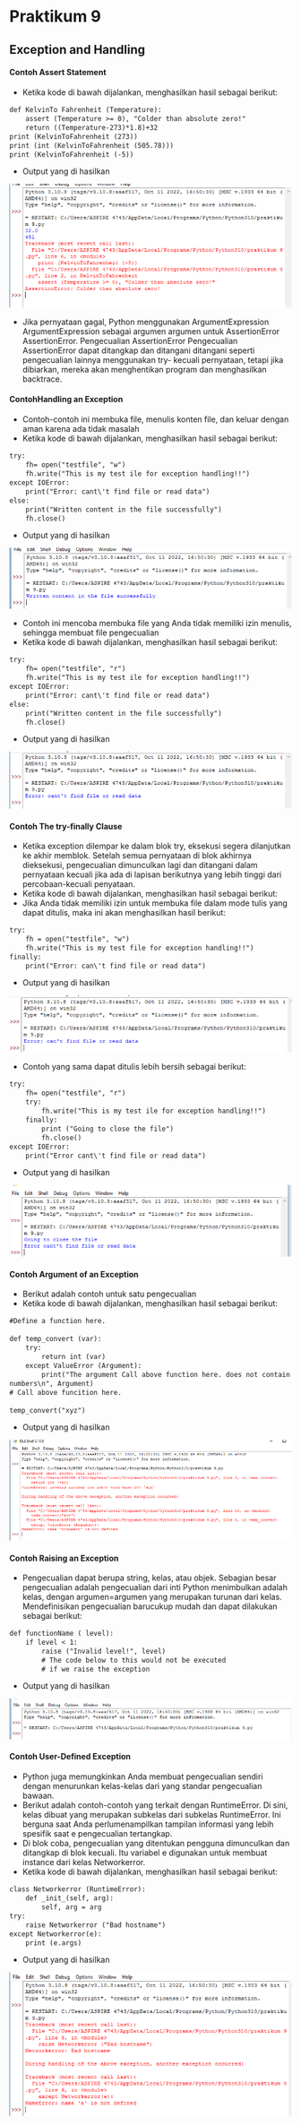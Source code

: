  # Praktikum 9 
 
## Exception and Handling

#### Contoh Assert Statement

- Ketika kode di bawah dijalankan, menghasilkan hasil sebagai berikut:

```
def KelvinTo Fahrenheit (Temperature):
    assert (Temperature >= 0), "Colder than absolute zero!"
    return ((Temperature-273)*1.8)+32
print (KelvinToFahrenheit (273))
print (int (KelvinToFahrenheit (505.78)))
print (KelvinToFahrenheit (-5))
```

- Output yang di hasilkan

![gambar](gambar/1.png)

- Jika pernyataan gagal, Python menggunakan ArgumentExpression ArgumentExpression sebagai argumen argumen untuk AssertionError AssertionError. Pengecualian AssertionError Pengecualian AssertionError dapat ditangkap dan ditangani ditangani seperti pengecualian lainnya menggunakan try- kecuali pernyataan, tetapi jika dibiarkan, mereka akan menghentikan program dan menghasilkan backtrace.

#### ContohHandling an Exception

- Contoh-contoh ini membuka file, menulis konten file, dan keluar dengan aman karena ada tidak masalah
- Ketika kode di bawah dijalankan, menghasilkan hasil sebagai berikut:

```
try:
    fh= open("testfile", "w")
    fh.write("This is my test ile for exception handling!!")
except IOError:
    print("Error: cant\'t find file or read data")
else:
    print("Written content in the file successfully")
    fh.close()
```

- Output yang di hasilkan

![gambar](gambar/2.png)

- Contoh ini mencoba membuka file yang Anda tidak memiliki izin menulis, sehingga membuat file pengecualian
- Ketika kode di bawah dijalankan, menghasilkan hasil sebagai berikut:

```
try:
    fh= open("testfile", "r")
    fh.write("This is my test ile for exception handling!!")
except IOError:
    print("Error: cant\'t find file or read data")
else:
    print("Written content in the file successfully")
    fh.close()
```

- Output yang di hasilkan

![gambar](gambar/3.png)

#### Contoh The try-finally Clause

- Ketika exception dilempar ke dalam blok try, eksekusi segera dilanjutkan ke akhir memblok. Setelah semua pernyataan di blok akhirnya dieksekusi, pengecualian dimunculkan lagi dan ditangani dalam pernyataan kecuali jika ada di lapisan berikutnya yang lebih tinggi dari percobaan-kecuali penyataan.
- Ketika kode di bawah dijalankan, menghasilkan hasil sebagai berikut:
- Jika Anda tidak memiliki izin untuk membuka file dalam mode tulis yang dapat ditulis, maka ini akan menghasilkan hasil berikut:

```
try:
    fh = open("testfile", "w")
    fh.write("This is my test file for exception handling!!")
finally:
    print("Error: can\'t find file or read data")
```

- Output yang di hasilkan

![gambar](gambar/4.png)

- Contoh yang sama dapat ditulis lebih bersih sebagai berikut:

```
try:
    fh= open("testfile", "r")
    try:
        fh.write("This is my test ile for exception handling!!")
    finally:
        print ("Going to close the file")
        fh.close()
except IOError:
    print("Error cant\'t find file or read data")
```

- Output yang di hasilkan

![gambar](gambar/5.png)

#### Contoh Argument of an Exception

- Berikut adalah contoh untuk satu pengecualian
- Ketika kode di bawah dijalankan, menghasilkan hasil sebagai berikut:

```
#Define a function here.

def temp_convert (var):
    try:
        return int (var)
    except ValueError (Argument):
        print("The argument Call above function here. does not contain numbers\n", Argument)
# Call above funcition here.

temp_convert("xyz")
```

- Output yang di hasilkan

![gambar](gambar/6.png)

#### Contoh Raising an Exception

- Pengecualian dapat berupa string, kelas, atau objek. Sebagian besar pengecualian adalah pengecualian dari inti Python menimbulkan adalah kelas, dengan argumen=argumen yang merupakan turunan dari kelas. Mendefinisikan pengecualian barucukup mudah dan dapat dilakukan sebagai berikut:

```
def functionName ( level):
    if level < 1:
        raise ("Invalid level!", level)
        # The code below to this would not be executed
        # if we raise the exception
```

- Output yang di hasilkan

![gambar](gambar/7.png)

#### Contoh User-Defined Exception

- Python juga memungkinkan Anda membuat pengecualian sendiri dengan menurunkan kelas-kelas dari yang standar pengecualian bawaan.
- Berikut adalah contoh-contoh yang terkait dengan RuntimeError. Di sini, kelas dibuat yang merupakan subkelas dari subkelas RuntimeError. Ini berguna saat Anda perlumenampilkan tampilan informasi yang lebih spesifik saat e pengecualian tertangkap.
- Di blok coba, pengecualian yang ditentukan pengguna dimunculkan dan ditangkap di blok kecuali. Itu variabel e digunakan untuk membuat instance dari kelas Networkerror.
- Ketika kode di bawah dijalankan, menghasilkan hasil sebagai berikut:

```
class Networkerror (RuntimeError):
    def _init_(self, arg):
        self, arg = arg
try:
    raise Networkerror ("Bad hostname")
except Networkerror(e):
    print (e.args)
```

- Output yang di hasilkan

![gambar](gambar/8.png)



